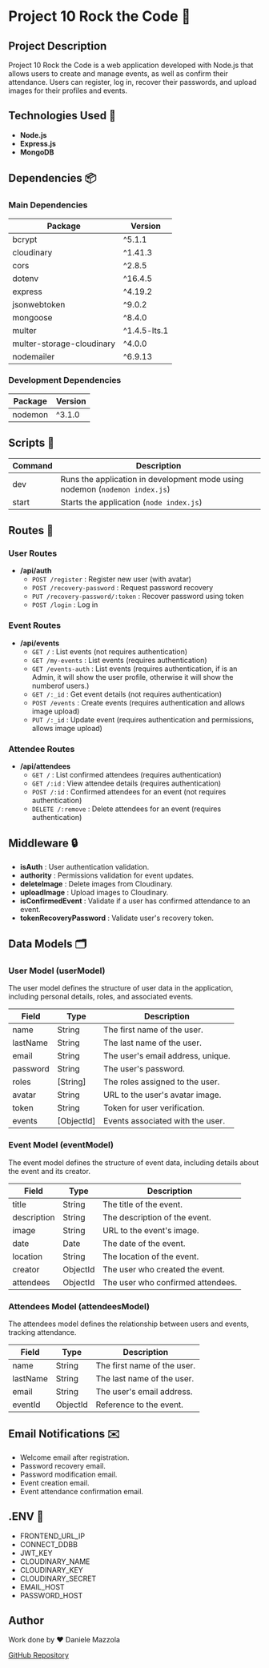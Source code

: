 # Project 10 Rock the Code 🎸

## Project Description

Project 10 Rock the Code is a web application developed with Node.js that allows users to create and manage events, as well as confirm their attendance. Users can register, log in, recover their passwords, and upload images for their profiles and events.

## Technologies Used 🚀

- **Node.js**
- **Express.js**
- **MongoDB**

## Dependencies 📦

### Main Dependencies

| Package                   | Version      |
| ------------------------- | ------------ |
| bcrypt                    | ^5.1.1       |
| cloudinary                | ^1.41.3      |
| cors                      | ^2.8.5       |
| dotenv                    | ^16.4.5      |
| express                   | ^4.19.2      |
| jsonwebtoken              | ^9.0.2       |
| mongoose                  | ^8.4.0       |
| multer                    | ^1.4.5-lts.1 |
| multer-storage-cloudinary | ^4.0.0       |
| nodemailer                | ^6.9.13      |

### Development Dependencies

| Package | Version |
| ------- | ------- |
| nodemon | ^3.1.0  |

## Scripts 📜

| Command | Description                                                                 |
| ------- | --------------------------------------------------------------------------- |
| dev     | Runs the application in development mode using nodemon (`nodemon index.js`) |
| start   | Starts the application (`node index.js`)                                    |

## Routes 🚦

### User Routes

- **/api/auth**
  - `POST /register` : Register new user (with avatar)
  - `POST /recovery-password` : Request password recovery
  - `PUT /recovery-password/:token` : Recover password using token
  - `POST /login` : Log in

### Event Routes

- **/api/events**
  - `GET /` : List events (not requires authentication)
  - `GET /my-events` : List events (requires authentication)
  - `GET /events-auth` : List events (requires authentication, if is an Admin, it will show the user profile, otherwise it will show the numberof users.)
  - `GET /:_id` : Get event details (not requires authentication)
  - `POST /events` : Create events (requires authentication and allows image upload)
  - `PUT /:_id` : Update event (requires authentication and permissions, allows image upload)

### Attendee Routes

- **/api/attendees**
  - `GET /` : List confirmed attendees (requires authentication)
  - `GET /:id` : View attendee details (requires authentication)
  - `POST /:id` : Confirmed attendees for an event (not requires authentication)
  - `DELETE /:remove` : Delete attendees for an event (requires authentication)

## Middleware 🔒

- **isAuth** : User authentication validation.
- **authority** : Permissions validation for event updates.
- **deleteImage** : Delete images from Cloudinary.
- **uploadImage** : Upload images to Cloudinary.
- **isConfirmedEvent** : Validate if a user has confirmed attendance to an event.
- **tokenRecoveryPassword** : Validate user's recovery token.

## Data Models 🗂️

### User Model (userModel)

The user model defines the structure of user data in the application, including personal details, roles, and associated events.

| Field    | Type       | Description                       |
| -------- | ---------- | --------------------------------- |
| name     | String     | The first name of the user.       |
| lastName | String     | The last name of the user.        |
| email    | String     | The user's email address, unique. |
| password | String     | The user's password.              |
| roles    | [String]   | The roles assigned to the user.   |
| avatar   | String     | URL to the user's avatar image.   |
| token    | String     | Token for user verification.      |
| events   | [ObjectId] | Events associated with the user.  |

### Event Model (eventModel)

The event model defines the structure of event data, including details about the event and its creator.

| Field       | Type     | Description                       |
| ----------- | -------- | --------------------------------- |
| title       | String   | The title of the event.           |
| description | String   | The description of the event.     |
| image       | String   | URL to the event's image.         |
| date        | Date     | The date of the event.            |
| location    | String   | The location of the event.        |
| creator     | ObjectId | The user who created the event.   |
| attendees   | ObjectId | The user who confirmed attendees. |

### Attendees Model (attendeesModel)

The attendees model defines the relationship between users and events, tracking attendance.

| Field    | Type     | Description                 |
| -------- | -------- | --------------------------- |
| name     | String   | The first name of the user. |
| lastName | String   | The last name of the user.  |
| email    | String   | The user's email address.   |
| eventId  | ObjectId | Reference to the event.     |

## Email Notifications ✉️

- Welcome email after registration.
- Password recovery email.
- Password modification email.
- Event creation email.
- Event attendance confirmation email.

## .ENV 🔐

- FRONTEND_URL_IP
- CONNECT_DDBB
- JWT_KEY
- CLOUDINARY_NAME
- CLOUDINARY_KEY
- CLOUDINARY_SECRET
- EMAIL_HOST
- PASSWORD_HOST

## Author

Work done by ❤️ Daniele Mazzola

[GitHub Repository](https://github.com/danielemazzola/PROYECTO_10)
